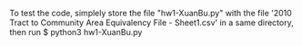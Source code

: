 To test the code, simplely store the file "hw1-XuanBu.py" with the file '2010 Tract to Community Area Equivalency File - Sheet1.csv' in a same directory, then run $ python3 hw1-XuanBu.py
